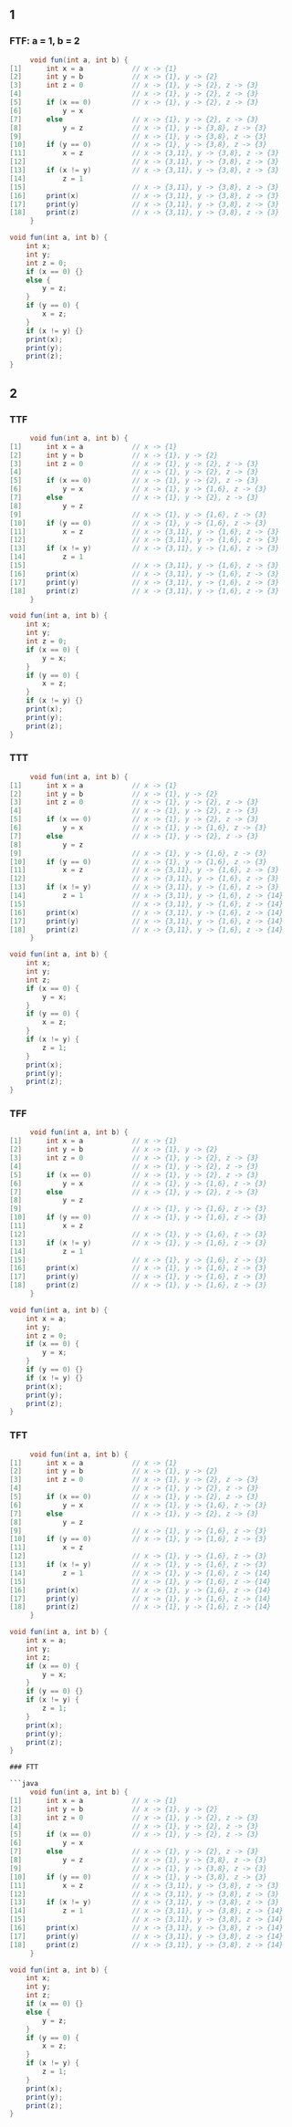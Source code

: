 ## 1

### FTF: a = 1, b = 2

```java
     void fun(int a, int b) {
[1]      int x = a            // x -> {1}                           
[2]      int y = b            // x -> {1}, y -> {2}
[3]      int z = 0            // x -> {1}, y -> {2}, z -> {3}
[4]                           // x -> {1}, y -> {2}, z -> {3}
[5]      if (x == 0)          // x -> {1}, y -> {2}, z -> {3}
[6]          y = x            
[7]      else                 // x -> {1}, y -> {2}, z -> {3}
[8]          y = z            // x -> {1}, y -> {3,8}, z -> {3}
[9]                           // x -> {1}, y -> {3,8}, z -> {3}
[10]     if (y == 0)          // x -> {1}, y -> {3,8}, z -> {3}
[11]         x = z            // x -> {3,11}, y -> {3,8}, z -> {3}
[12]                          // x -> {3,11}, y -> {3,8}, z -> {3}
[13]     if (x != y)          // x -> {3,11}, y -> {3,8}, z -> {3}
[14]         z = 1            
[15]                          // x -> {3,11}, y -> {3,8}, z -> {3}
[16]     print(x)             // x -> {3,11}, y -> {3,8}, z -> {3}
[17]     print(y)             // x -> {3,11}, y -> {3,8}, z -> {3}
[18]     print(z)             // x -> {3,11}, y -> {3,8}, z -> {3}
     }
```

```java
void fun(int a, int b) {
    int x;
    int y;
    int z = 0;
    if (x == 0) {}
    else {
        y = z;
    }
    if (y == 0) {
        x = z;
    }
    if (x != y) {}
    print(x);
    print(y);
    print(z);
}
```

## 2

### TTF

```java
     void fun(int a, int b) {
[1]      int x = a            // x -> {1}                           
[2]      int y = b            // x -> {1}, y -> {2}
[3]      int z = 0            // x -> {1}, y -> {2}, z -> {3}
[4]                           // x -> {1}, y -> {2}, z -> {3}
[5]      if (x == 0)          // x -> {1}, y -> {2}, z -> {3}
[6]          y = x            // x -> {1}, y -> {1,6}, z -> {3}
[7]      else                 // x -> {1}, y -> {2}, z -> {3}
[8]          y = z           
[9]                           // x -> {1}, y -> {1,6}, z -> {3}
[10]     if (y == 0)          // x -> {1}, y -> {1,6}, z -> {3}
[11]         x = z            // x -> {3,11}, y -> {1,6}, z -> {3}
[12]                          // x -> {3,11}, y -> {1,6}, z -> {3}
[13]     if (x != y)          // x -> {3,11}, y -> {1,6}, z -> {3}
[14]         z = 1            
[15]                          // x -> {3,11}, y -> {1,6}, z -> {3}
[16]     print(x)             // x -> {3,11}, y -> {1,6}, z -> {3}
[17]     print(y)             // x -> {3,11}, y -> {1,6}, z -> {3}
[18]     print(z)             // x -> {3,11}, y -> {1,6}, z -> {3}
     }
```

```java
void fun(int a, int b) {
    int x;
    int y;
    int z = 0;
    if (x == 0) {
        y = x;
    }
    if (y == 0) {
        x = z;
    }
    if (x != y) {}
    print(x);
    print(y);
    print(z);
}
```

### TTT

```java
     void fun(int a, int b) {
[1]      int x = a            // x -> {1}                           
[2]      int y = b            // x -> {1}, y -> {2}
[3]      int z = 0            // x -> {1}, y -> {2}, z -> {3}
[4]                           // x -> {1}, y -> {2}, z -> {3}
[5]      if (x == 0)          // x -> {1}, y -> {2}, z -> {3}
[6]          y = x            // x -> {1}, y -> {1,6}, z -> {3}
[7]      else                 // x -> {1}, y -> {2}, z -> {3}
[8]          y = z           
[9]                           // x -> {1}, y -> {1,6}, z -> {3}
[10]     if (y == 0)          // x -> {1}, y -> {1,6}, z -> {3}
[11]         x = z            // x -> {3,11}, y -> {1,6}, z -> {3}
[12]                          // x -> {3,11}, y -> {1,6}, z -> {3}
[13]     if (x != y)          // x -> {3,11}, y -> {1,6}, z -> {3}
[14]         z = 1            // x -> {3,11}, y -> {1,6}, z -> {14}
[15]                          // x -> {3,11}, y -> {1,6}, z -> {14}
[16]     print(x)             // x -> {3,11}, y -> {1,6}, z -> {14}
[17]     print(y)             // x -> {3,11}, y -> {1,6}, z -> {14}
[18]     print(z)             // x -> {3,11}, y -> {1,6}, z -> {14}
     }
```


```java
void fun(int a, int b) {
    int x;
    int y;
    int z;
    if (x == 0) {
        y = x;
    }
    if (y == 0) {
        x = z;
    }
    if (x != y) {
        z = 1;
    }
    print(x);
    print(y);
    print(z);
}
```

### TFF

```java
     void fun(int a, int b) {
[1]      int x = a            // x -> {1}                           
[2]      int y = b            // x -> {1}, y -> {2}
[3]      int z = 0            // x -> {1}, y -> {2}, z -> {3}
[4]                           // x -> {1}, y -> {2}, z -> {3}
[5]      if (x == 0)          // x -> {1}, y -> {2}, z -> {3}
[6]          y = x            // x -> {1}, y -> {1,6}, z -> {3}
[7]      else                 // x -> {1}, y -> {2}, z -> {3}
[8]          y = z           
[9]                           // x -> {1}, y -> {1,6}, z -> {3}
[10]     if (y == 0)          // x -> {1}, y -> {1,6}, z -> {3}
[11]         x = z            
[12]                          // x -> {1}, y -> {1,6}, z -> {3}
[13]     if (x != y)          // x -> {1}, y -> {1,6}, z -> {3}
[14]         z = 1            
[15]                          // x -> {1}, y -> {1,6}, z -> {3}
[16]     print(x)             // x -> {1}, y -> {1,6}, z -> {3}
[17]     print(y)             // x -> {1}, y -> {1,6}, z -> {3}
[18]     print(z)             // x -> {1}, y -> {1,6}, z -> {3}
     }
```

```java
void fun(int a, int b) {
    int x = a;
    int y;
    int z = 0;
    if (x == 0) {
        y = x;
    }
    if (y == 0) {}
    if (x != y) {}
    print(x);
    print(y);
    print(z);
}
```

### TFT

```java
     void fun(int a, int b) {
[1]      int x = a            // x -> {1}                           
[2]      int y = b            // x -> {1}, y -> {2}
[3]      int z = 0            // x -> {1}, y -> {2}, z -> {3}
[4]                           // x -> {1}, y -> {2}, z -> {3}
[5]      if (x == 0)          // x -> {1}, y -> {2}, z -> {3}
[6]          y = x            // x -> {1}, y -> {1,6}, z -> {3}
[7]      else                 // x -> {1}, y -> {2}, z -> {3}
[8]          y = z           
[9]                           // x -> {1}, y -> {1,6}, z -> {3}
[10]     if (y == 0)          // x -> {1}, y -> {1,6}, z -> {3}
[11]         x = z            
[12]                          // x -> {1}, y -> {1,6}, z -> {3}
[13]     if (x != y)          // x -> {1}, y -> {1,6}, z -> {3}
[14]         z = 1            // x -> {1}, y -> {1,6}, z -> {14}
[15]                          // x -> {1}, y -> {1,6}, z -> {14}
[16]     print(x)             // x -> {1}, y -> {1,6}, z -> {14}
[17]     print(y)             // x -> {1}, y -> {1,6}, z -> {14}
[18]     print(z)             // x -> {1}, y -> {1,6}, z -> {14}
     }
```

```java
void fun(int a, int b) {
    int x = a;
    int y;
    int z;
    if (x == 0) {
        y = x;
    }
    if (y == 0) {}
    if (x != y) {
        z = 1;
    }
    print(x);
    print(y);
    print(z);
}

### FTT

```java
     void fun(int a, int b) {
[1]      int x = a            // x -> {1}                           
[2]      int y = b            // x -> {1}, y -> {2}
[3]      int z = 0            // x -> {1}, y -> {2}, z -> {3}
[4]                           // x -> {1}, y -> {2}, z -> {3}
[5]      if (x == 0)          // x -> {1}, y -> {2}, z -> {3}
[6]          y = x            
[7]      else                 // x -> {1}, y -> {2}, z -> {3}
[8]          y = z            // x -> {1}, y -> {3,8}, z -> {3}
[9]                           // x -> {1}, y -> {3,8}, z -> {3}
[10]     if (y == 0)          // x -> {1}, y -> {3,8}, z -> {3}
[11]         x = z            // x -> {3,11}, y -> {3,8}, z -> {3}
[12]                          // x -> {3,11}, y -> {3,8}, z -> {3}
[13]     if (x != y)          // x -> {3,11}, y -> {3,8}, z -> {3}
[14]         z = 1            // x -> {3,11}, y -> {3,8}, z -> {14}
[15]                          // x -> {3,11}, y -> {3,8}, z -> {14}
[16]     print(x)             // x -> {3,11}, y -> {3,8}, z -> {14}
[17]     print(y)             // x -> {3,11}, y -> {3,8}, z -> {14}
[18]     print(z)             // x -> {3,11}, y -> {3,8}, z -> {14}
     }
```

```java
void fun(int a, int b) {
    int x;
    int y;
    int z;
    if (x == 0) {}
    else {
        y = z;
    }
    if (y == 0) {
        x = z;
    }
    if (x != y) {
        z = 1;
    }
    print(x);
    print(y);
    print(z);
}
```